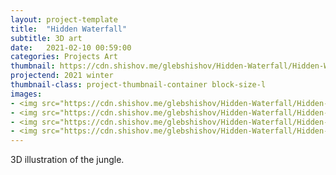 ```yaml
---
layout: project-template
title:  "Hidden Waterfall"
subtitle: 3D art
date:   2021-02-10 00:59:00
categories: Projects Art
thumbnail: https://cdn.shishov.me/glebshishov/Hidden-Waterfall/Hidden-Waterfall-thumbnail.webp
projectend: 2021 winter
thumbnail-class: project-thumbnail-container block-size-l
images:
- <img src="https://cdn.shishov.me/glebshishov/Hidden-Waterfall/Hidden-Waterfall-1.webp" class="project-img-parameters img-size-full" alt="Waterfall-1">
- <img src="https://cdn.shishov.me/glebshishov/Hidden-Waterfall/Hidden-Waterfall-2.webp" class="project-img-parameters img-size-full" alt="Waterfall-2">
- <img src="https://cdn.shishov.me/glebshishov/Hidden-Waterfall/Hidden-Waterfall-3.webp" class="project-img-parameters img-size-full" alt="Waterfall-3">
- <img src="https://cdn.shishov.me/glebshishov/Hidden-Waterfall/Hidden-Waterfall-4.webp" class="project-img-parameters img-size-full" alt="Waterfall-4">
---
```


3D illustration of the jungle.